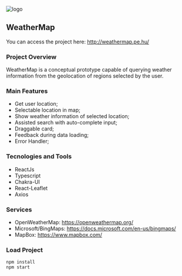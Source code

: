 

![logo](https://user-images.githubusercontent.com/58474402/133510169-0056f4ee-d70a-4f21-8bae-4f100c6a1573.png)

## WeatherMap

You can access the project here: http://weathermap.pe.hu/

### Project Overview
WeatherMap is a conceptual prototype capable of querying weather information from the geolocation of regions selected by the user.

### Main Features
- Get user location;
- Selectable location in map;
- Show weather information of selected location;
- Assisted search with auto-complete input;
- Draggable card;
- Feedback during data loading;
- Error Handler;

###  Tecnologies and Tools

- ReactJs
- Typescript
- Chakra-UI
- React-Leaflet
- Axios

### Services

- OpenWeatherMap: https://openweathermap.org/
- Microsoft/BingMaps: https://docs.microsoft.com/en-us/bingmaps/
- MapBox: https://www.mapbox.com/

### Load Project



    npm install
	npm start


